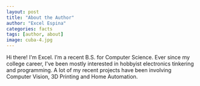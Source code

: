 ```yaml
---
layout: post
title: "About the Author"
author: "Excel Espina"
categories: facts
tags: [author, about]
image: cuba-4.jpg
---
```


Hi there! I'm Excel. I’m a recent B.S. for Computer Science. Ever since my college career, I've been mostly interested in hobbyist electronics tinkering and programming. A lot of my recent projects have been involving Computer Vision, 3D Printing and Home Automation. 
